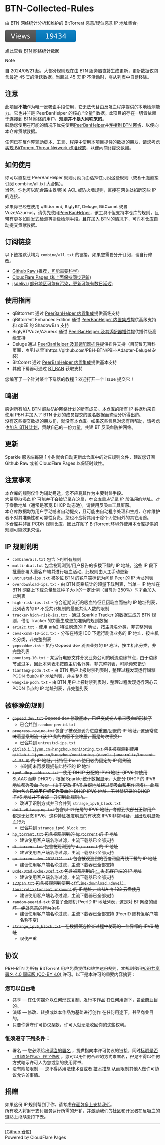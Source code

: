# BTN-Collected-Rules

由 BTN 网络统计分析和维护的 BitTorrent 恶意/疑似恶意 IP 地址集合。

![page-views](https://raw.githubusercontent.com/PBH-BTN/views-counter/refs/heads/master/svg/792975044/badge.svg)

[点此查看 BTN 网络统计数据](https://grafana.ghostchu-services.top/public-dashboards/eded9089491241099c9ab3e384d33595)

> [!NOTE]
> 自 2024/08/21 起，大部分规则现在由 BTN 服务器直接生成更新，更新数据仅包含最近 45 天的活跃数据。当超过 45 天 IP 不活动时，将从列表中自动移除。

## 注意

此项目**不能**作为唯一反吸血手段使用，它无法代替由反吸血程序提供的本地检测能力。它也并非是 PeerBanHelper 的核心 “全量” 数据。此项目的存在一切皆依赖于连接到 BTN 网络的用户。**规则并不是大风吹来的**。  
鼓励您使用在可能的情况下优先使用[PeerBanHelper](https://github.com/PBH-BTN/PeerBanHelper)并[连接到 BTN 网络](https://pbh-btn.github.io/pbh-docs/docs/btn/connect)，以便向本仓库贡献数据。  

任何已在反作弊辅助脚本、工具、程序中使用本项目提供的数据的朋友，请您考虑[实现 BitTorrent Threat Network 标准规范](https://github.com/PBH-BTN/BTN-Spec)，以便向网络提交数据。

## 如何使用

你可以直接在 PeerBanHelper 规则订阅页面选择性订阅这些规则（或者干脆直接订阅 combine/all.txt 大合集）。  
当然，你也可以配合路由器/网关 ACL 或防火墙规则，直接在网关处掐断这些 IP 的连接。  

如果你已经在使用 qBittorrent, BiglyBT, Deluge, BitComet 或者 Vuze/Azureus，请优先使用[PeerBanHelper](https://github.com/PBH-BTN/PeerBanHelper)，该工具不但支持本仓库的规则，且带有更多如启发式检测等高级检测手段。且在加入 BTN 的情况下，可向本仓库自动提交贡献数据。  

## 订阅链接

以下链接默认均为 `combine/all.txt` 的链接，如果您需要分开订阅，请自行修改。

* [Github Raw (推荐，可能需要科学)](https://raw.githubusercontent.com/PBH-BTN/BTN-Collected-Rules/main/combine/all.txt)
* [CloudFlare Pages (和上面保持同步更新)](https://bcr.pbh-btn.ghorg.ghostchu-services.top/combine/all.txt)
* [jsdelivr (部分地区可能有污染，更新可能有数日延迟)](https://fastly.jsdelivr.net/gh/PBH-BTN/BTN-Collected-Rules@master/combine/all.txt)

## 使用指南

* qBittorrent 通过 [PeerBanHelper 内置集成](https://pbh-btn.github.io/pbh-docs/docs/downloader/qBittorrent)提供高级支持 
* qBittorrent Enhanced Edition 通过 [PeerBanHelper 内置集成](https://pbh-btn.github.io/pbh-docs/docs/downloader/qBittorrentEE)提供高级支持和 qbEE 的 ShadowBan 支持
* BiglyBT/Vuze/Azureus 通过 [PeerBanHelper 及其适配器插件](https://pbh-btn.github.io/pbh-docs/docs/downloader/BiglyBT)提供插件级高级支持
* Deluge 通过 [PeerBanHelper 及其适配器插件]([https://github.com/PBH-BTN/PeerBanHelper](https://pbh-btn.github.io/pbh-docs/docs/downloader/Deluge))提供插件支持（目前暂无百科页面，参见[这里](https://github.com/PBH-BTN/PBH-Adapter-Deluge)安装）
* BitComet 通过 [PeerBanHelper 内置集成](https://pbh-btn.github.io/pbh-docs/docs/downloader/BitComet)提供基本支持
* 其他下载器可通过 [BT_BAN](https://github.com/Oniicyan/BT_BAN) 获取支持

您编写了一个针对某个下载器的教程？欢迎打开一个 Issue 提交它！

## 鸣谢

感谢所有加入 BTN 威胁防护网络计划的所有成员。本仓库的所有 IP 数据均来自使用 PBH 并加入了 BTN 计划的成员提交的匿名数据而整理分析得出的。  
没有这些提交数据的朋友们，就没有本仓库。如果这些信息对您有所帮助，请考虑也[加入 BTN 计划](https://pbh-btn.github.io/pbh-docs/docs/btn/intro)，贡献自己的一份力量，共建 BT 反吸血防护网络。

## 更新

Sparkle 服务端每隔 1 小时就会自动更新此仓库中的对应规则文件，建议您订阅 Github Raw 或者 CloudFlare Pages 以保证时效性。

## 注意事项

本仓库的规则仅作为辅助用途，您不应将其作为主要封禁手段。  
大量零散吸血 IP 可能并不会被记录在这里，本仓库重点记录 IP 段滥用的地址。对于零散地址（通常是家宽 DHCP 动态池），请使用反吸血工具屏蔽。  
本仓库数据均为用户手动或者自动提交，且可能由自动程序处理和生成，仓库维护者不对其准确性和可靠性负责。您也不应将其用于除个人使用外的其它用途。  
本仓库并非反 PCDN 规则仓库，因此在除了 BitTorrent 环境外使用本仓库提供的规则可能效果欠佳。

## IP 规则说明

* `combine/all.txt` 包含下列所有规则
* `multi-dial.txt` 包含被观测到/用户报告的多拨下载的 IP 地址，这些 IP 段下批量部署大量客户端并进行吸血活动。此规则由人工手动更新
* `untrusted-ips.txt` 被多位 BTN 的客户端标记为问题 Peer 的 IP 地址列表
* `overdownload-ips.txt` - 由 BTN 网络统计的超量下载列表，当单一 IP 地址在 BTN 网络上下载总量超过种子大小的一定比例（目前为 250%）时才会加入此列表
* `high-risk-ips.txt` - 符合近期流行的吸血特征且因吸血而被的 IP 地址列表，此列表内的 IP 不受共识机制的最低共认人数的限制
* `tracker-high-risk-ips.txt` - 通过 Sparkle Tracker 的数据生成的 BTN 规则，借助 Tracker 的力量生成更加准确的规则数据
* `aria2c.txt` - 使用 aria2 特征刷流的 IP 地址，按主机名分类，非完整列表
* `cevskxsnm-10-idc.txt` - 分布在特定 IDC 下运行刷流业务的 IP 地址，按主机名分类，非完整列表
* `gopeeddev.txt` - 执行 Gopeed dev 刷流业务的 IP 地址，按主机名分类，非完整列表
* `poonisxq-10.txt` - 某运行电影文件分发业务公司的刷流边缘节点，由于边缘节点过多，因此本列表未按照主机名分类，非完整列表，可能频繁变动
* `tiantang-pcdn.txt` - 由 BTN 用户上报封禁列表时，整理过程发现运行甜糖 PCDN 节点的 IP 地址列表，非完整列表
* `wangxin-pcdn.txt` - 由 BTN 用户上报封禁列表时，整理过程发现运行网心云 PCDN 节点的 IP 地址列表，非完整列表

## 被移除的规则

* ~~`gopeed dev.txt` Gopeed dev 修改版本，已经变成被人拿来吸血的形状了~~
  * 已合并到 `random-peerid.txt`
* ~~`progress-rewind.txt` 包含了被观测到为进度重置/回退的 IP 地址，这通常意味着恶意刷流（该 IP 集的内容不会增量，而是每次替换）~~
  * 已合并到 `untrusted-ips.txt`
* ~~`gitlab.i.ljyun.cn-hangzhou-monitoring.txt` 包含被观测到使用 `gitlab.i.ljyun.cn/hangzhou/monitoring (devel) (anacrolix/torrent v1.55.0)` 的 IP 地址，此特征 Peers 使用较为固定的 IP 段刷流~~ 
  * 长时间未再发现拥有此特征的 IP 地址
* ~~`ipv6-dhcp-address.txt` - 使用 DHCP 分配的 IPV6 地址（IPV6 常使用 SLAAC 而非 DHCP），根据 Sparkle 统计数据显示，大部分 DHCP 的 IPV6 地址都为吸血 Peer （由于更改 IPV6 后缀地址绕过反吸血和用作混淆）。此规则内包含**已被用户标记为吸血**的 DHCP IPV6 地址。无封禁记录的 DHCP IPV6 地址并不会被一刀切到此规则内。~~
  * 改进了识别方式并已合并到 `strange_ipv6_block.txt`
* ~~`dot1_v6_tagging.txt` 包含以 ::1 结尾的 IPV6 地址，考虑到大部分正常用户都是无状态 IPV6，这种特征极度明显的有状态 IPV6 非常可疑，且出现明显吸血行为~~
  * 已合并到 `strange_ipv6_block.txt`
* ~~`hp_torrent.txt` 包含被观测到的 `hp/torrent` 的 IP 地址~~
  * 建议使用客户端名称过滤，主流下载器已全部支持
* ~~`dt_torrent.txt` 包含被观测到的 `dt/torrent` 的 IP 地址~~
  * 建议使用客户端名称过滤，主流下载器已全部支持
* ~~`go.torrent dev 20181121.txt` 包含被观测到的百度网盘离线下载的 IP 地址~~
  * 建议使用客户端名称过滤，主流下载器已全部支持
* ~~`0xde-0xad-0xbe-0xef.txt` 包含被观测到的 `ޭ__` 乱码客户端的 IP 地址~~
  * 建议使用客户端名称过滤，主流下载器已全部支持
* ~~`123pan.txt` 包含被观测到使用 `offline-download (devel) (anacrolix/torrent unknown)` 的 IP 地址，此 UA 由 123 云盘使用~~
  * 建议使用客户端名称过滤，主流下载器已全部支持
* ~~`random-peerid.txt` 包含了全随机 PeerID IP 地址列表，这是对 BT 网络的破坏，绝对恶意的行为[(ref)](https://github.com/PBH-BTN/PeerBanHelper/issues/309)~~
  * 建议使用客户端名称过滤，主流下载器已全部支持 (PeerID 随机但客户端名称不变)
* ~~`strange_ipv6_block.txt` - 在数据筛选检查过程中发现的一些异常的 IPV6 地址~~
  * 误伤严重
## 协议

PBH-BTN 为所有 BitTorrent 用户免费提供和维护这份规则，本规则使用[知识共享 署名 4.0 国际版 (CC-BY 4.0)](https://creativecommons.org/licenses/by/4.0/deed.zh-hans) 许可。以下是本许可的重要内容摘要：

### 您可以自由地

* 共享 — 在任何媒介以任何形式复制、发行本作品 在任何用途下，甚至商业目的。
* 演绎 — 修改、转换或以本作品为基础进行创作 在任何用途下，甚至商业目的。
* 只要你遵守许可协议条款，许可人就无法收回你的这些权利。

### 惟须遵守下列条件：

* 署名 — 您必须给出[适当的署名](https://creativecommons.org/licenses/by/4.0/deed.zh-hans#ref-appropriate-credit) ，提供指向本许可协议的链接，同时[标明是否（对原始作品）作了修改](https://creativecommons.org/licenses/by/4.0/deed.zh-hans#ref-indicate-changes) 。您可以用任何合理的方式来署名，但是不得以任何方式暗示许可人为您或您的使用背书。
* 没有附加限制 — 您不得适用法律术语或者 [技术措施](https://creativecommons.org/licenses/by/4.0/deed.zh-hans#ref-technological-measures) 从而限制其他人做许可协议允许的事情。

## 捐赠

如果这份 IP 规则帮到了你，请考虑[在面包多上支持我们](https://mbd.pub/o/ghostchu)。  
所有收入将用于支付服务运行所需的开销，并激励我们的社区和开发者在反吸血的道路上继续坚持下去。

---

[[Github 仓库]](https://github.com/PBH-BTN/BTN-Collected-Rules)  
Powered by CloudFlare Pages
